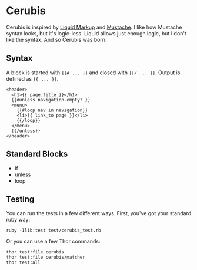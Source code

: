 # Cerubis

Cerubis is inspired by [Liquid Markup][1] and [Mustache][2]. I like how
Mustache syntax looks, but it's logic-less. Liquid allows just enough
logic, but I don't like the syntax. And so Cerubis was born.

## Syntax

A block is started with `{{# ... }}` and closed with `{{/ ... }}`.
Output is defined as `{{ ... }}`.

    <header>
      <h1>{{ page.title }}</h1>
      {{#unless navigation.empty? }}
      <menu>
        {{#loop nav in navigation}}
        <li>{{ link_to page }}</li>
        {{/loop}}
      </menu>
      {{/unless}}
    </header>

## Standard Blocks

* if
* unless
* loop

## Testing

You can run the tests in a few different ways. First, you've got your
standard ruby way:

    ruby -Ilib:test test/cerubis_test.rb

Or you can use a few Thor commands:

    thor test:file cerubis
    thor test:file cerubis/matcher
    thor test:all

[1]: http://github.com/shopify/liquid
[2]: http://github.com/defunkt/mustache
